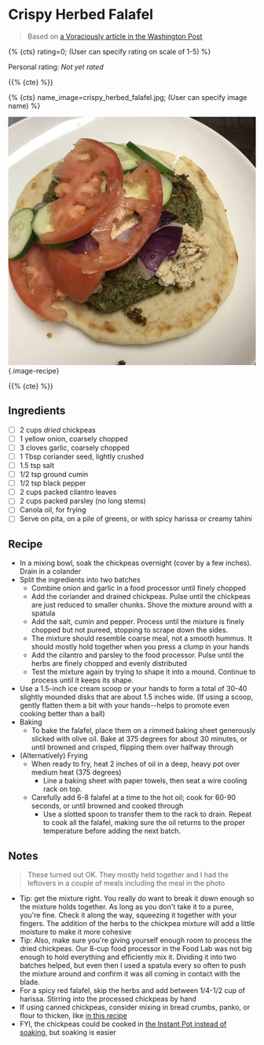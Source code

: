 # Crispy Herbed Falafel

> Based on [a Voraciously article in the Washington Post](https://www.washingtonpost.com/news/voraciously/wp/2019/03/13/this-crispy-herbed-falafel-makes-frying-at-home-worth-it/)

{% {cts} rating=0; (User can specify rating on scale of 1-5) %}

Personal rating: *Not yet rated*

{{% {cte} %}}

{% {cts} name_image=crispy_herbed_falafel.jpg; (User can specify image name) %}

![crispy_herbed_falafel.jpg](./crispy_herbed_falafel.jpg){.image-recipe}

{{% {cte} %}}

## Ingredients

- [ ] 2 cups *dried* chickpeas
- [ ] 1 yellow onion, coarsely chopped
- [ ] 3 cloves garlic, coarsely chopped
- [ ] 1 Tbsp coriander seed, lightly crushed
- [ ] 1.5 tsp salt
- [ ] 1/2 tsp ground cumin
- [ ] 1/2 tsp black pepper
- [ ] 2 cups packed cilantro leaves
- [ ] 2 cups packed parsley (no long stems)
- [ ] Canola oil, for frying
- [ ] Serve on pita, on a pile of greens, or with spicy harissa or creamy tahini

## Recipe

- In a mixing bowl, soak the chickpeas overnight (cover by a few inches). Drain in a colander
- Split the ingredients into two batches
    - Combine onion and garlic in a food processor until finely chopped
    - Add the coriander and drained chickpeas. Pulse until the chickpeas are just reduced to smaller chunks. Shove the mixture around with a spatula
    - Add the salt, cumin and pepper. Process until the mixture is finely chopped but not pureed, stopping to scrape down the sides.
    - The mixture should resemble coarse meal, not a smooth hummus. It should mostly hold together when you press a clump in your hands
    - Add the cilantro and parsley to the food processor. Pulse until the herbs are finely chopped and evenly distributed
    - Test the mixture again by trying to shape it into a mound. Continue to process until it keeps its shape.
- Use a 1.5-inch ice cream scoop or your hands to form a total of 30-40 slightly mounded disks that are about 1.5 inches wide. (If using a scoop, gently flatten them a bit with your hands--helps to promote even cooking better than a ball)
- Baking
    - To bake the falafel, place them on a rimmed baking sheet generously slicked with olive oil. Bake at 375 degrees for about 30 minutes, or until browned and crisped, flipping them over halfway through
- (Alternatively) Frying
    - When ready to fry, heat 2 inches of oil in a deep, heavy pot over medium heat (375 degrees)
        - Line a baking sheet with paper towels, then seat a wire cooling rack on top.
    - Carefully add 6-8 falafel at a time to the hot oil; cook for 60-90 seconds, or until browned and cooked through
        - Use a slotted spoon to transfer them to the rack to drain. Repeat to cook all the falafel, making sure the oil returns to the proper temperature before adding the next batch.

## Notes

> These turned out OK. They mostly held together and I had the leftovers in a couple of meals including the meal in the photo

- Tip: get the mixture right. You really do want to break it down enough so the mixture holds together. As long as you don't take it to a puree, you're fine. Check it along the way, squeezing it together with your fingers. The addition of the herbs to the chickpea mixture will add a little moisture to make it more cohesive
- Tip: Also, make sure you're giving yourself enough room to process the dried chickpeas. Our 8-cup food processor in the Food Lab was not big enough to hold everything and efficiently mix it. Dividing it into two batches helped, but even then I used a spatula every so often to push the mixture around and confirm it was all coming in contact with the blade.
- For a spicy red falafel, skip the herbs and add between 1/4-1/2 cup of harissa. Stirring into the processed chickpeas by hand
- If using canned chickpeas, consider mixing in bread crumbs, panko, or flour to thicken, like [in this recipe](https://www.allrecipes.com/recipe/25309/seans-falafel-and-cucumber-sauce/)
- FYI, the chickpeas could be cooked in [the Instant Pot instead of soaking](https://www.pressurecookrecipes.com/instant-pot-chickpeas/), but soaking is easier
